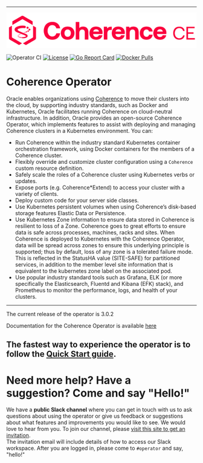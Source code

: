 <!--
Copyright 2019, 2020 Oracle Corporation and/or its affiliates.
All rights reserved.  Licensed under the Universal
Permissive License v 1.0 as shown at
http://oss.oracle.com/licenses/upl.

-->

-----
![logo](docs/images/logo-with-name.png)

![Operator CI](https://github.com/oracle/coherence-operator/workflows/Operator%20CI/badge.svg?branch=master)
[![License](http://img.shields.io/badge/license-UPL%201.0-blue.svg)](https://oss.oracle.com/licenses/upl/)
[![Go Report Card](https://goreportcard.com/badge/github.com/oracle/coherence-operator)](https://goreportcard.com/report/github.com/oracle/coherence-operator)
[![Docker Pulls](https://img.shields.io/docker/pulls/oracle/coherence-operator)](https://hub.docker.com/r/oracle/coherence-operator)

# Coherence Operator

Oracle enables organizations using 
[Coherence](https://oracle.github.io/coherence) 
to move their clusters into the cloud, by supporting industry standards, 
such as Docker and Kubernetes, Oracle facilitates running Coherence on cloud-neutral infrastructure. 
In addition, Oracle provides an open-source Coherence Operator, which implements features to assist with 
deploying and managing Coherence clusters in a Kubernetes environment. You can:

* Run Coherence within the industry standard Kubernetes container orchestration framework, using Docker 
containers for the members of a Coherence cluster.
* Flexibly override and customize cluster configuration using a `Coherence` custom resource definition.
* Safely scale the roles of a Coherence cluster using Kubernetes verbs or updates.
* Expose ports (e.g. Coherence*Extend) to access your cluster with a variety of clients.
* Deploy custom code for your server side classes.
* Use Kubernetes persistent volumes when using Coherence’s disk-based storage features Elastic Data or Persistence.
* Use Kubernetes Zone information to ensure data stored in Coherence is resilient to loss of a Zone. Coherence goes 
to great efforts to ensure data is safe across processes, machines, racks and sites. When Coherence is deployed to 
Kubernetes with the Coherence Operator, data will be spread across zones to ensure this underlying principle is 
supported; thus by default, loss of any zone is a tolerated failure mode. This is reflected in the StatusHA 
value (SITE-SAFE) for partitioned services, in addition to the member level site information that is equivalent 
to the kubernetes zone label on the associated pod.
* Use popular industry standard tools such as Grafana, ELK (or more specifically the Elasticsearch, Fluentd and 
Kibana (EFK) stack), and Prometheus to monitor the performance, logs, and health of your clusters.

-------
The current release of the operator is 3.0.2

Documentation for the Coherence Operator is available [here](https://oracle.github.io/coherence-operator/docs/3.0.2)

The fastest way to experience the operator is to follow the 
[Quick Start guide](https://oracle.github.io/coherence-operator/docs/3.0.2/#/about/03_quickstart).
-------

# Need more help? Have a suggestion? Come and say "Hello!"

We have a **public Slack channel** where you can get in touch with us to ask questions about using the operator 
or give us feedback or suggestions about what features and improvements you would like to see. We would love 
to hear from you. To join our channel, 
please [visit this site to get an invitation](https://join.slack.com/t/oraclecoherence/shared_invite/enQtNzcxNTQwMTAzNjE4LTJkZWI5ZDkzNGEzOTllZDgwZDU3NGM2YjY5YWYwMzM3ODdkNTU2NmNmNDFhOWIxMDZlNjg2MzE3NmMxZWMxMWE).  
The invitation email will include details of how to access our Slack
workspace.  After you are logged in, please come to `#operator` and say, "hello!"

